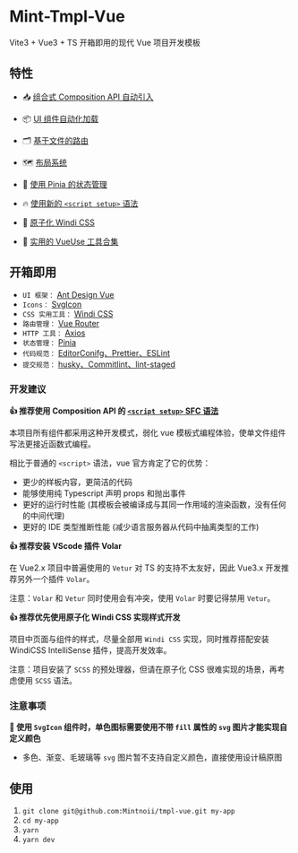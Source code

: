 # Mint-Tmpl-Vue

Vite3 + Vue3 + TS 开箱即用的现代 Vue 项目开发模板
## 特性

- 📥 [组合式 Composition API 自动引入](https://github.com/antfu/unplugin-auto-import)

- 📦 [ UI 组件自动化加载](https://github.com/antfu/unplugin-vue-components)

- 🗂 [基于文件的路由](https://github.com/Mintnoii/tmpl-vue/tree/main/src/pages)

- 🗺 [布局系统](https://github.com/Mintnoii/tmpl-vue/tree/main/src/layout)

- 🍍 [使用 Pinia 的状态管理](https://pinia.esm.dev/)

- 🔥 [使用新的 `<script setup>` 语法](https://github.com/vuejs/rfcs/pull/227)

- 🎨 [原子化 Windi CSS](https://cn.windicss.org/guide/)

- 🚀 [实用的 VueUse 工具合集](https://github.com/antfu/vueuse)

## 开箱即用

- `UI 框架：` [Ant Design Vue](https://www.antdv.com/components/overview-cn/)
- `Icons：`  [SvgIcon](https://github.com/Mintnoii/tmpl-vue/blob/main/src/components/SvgIcon.vue)
- `CSS 实用工具：` [Windi CSS](https://cn.windicss.org/guide/)
- `路由管理：` [Vue Router](https://github.com/vuejs/vue-router)
- `HTTP 工具：` [Axios](https://axios-http.com/docs/intro)
- `状态管理：` [Pinia](https://pinia.esm.dev)
- `代码规范：` [EditorConifg、Prettier、ESLint](https://github.com/Mintnoii/tmpl-vue/blob/main/.eslintrc.js)
- `提交规范：` [husky、Commitlint、lint-staged](https://github.com/Mintnoii/tmpl-vue/blob/main/.husky)

### 开发建议

**👍 推荐使用 Composition API 的 [`<script setup>` SFC 语法](https://github.com/vuejs/rfcs/pull/227)**

本项目所有组件都采用这种开发模式，弱化 vue 模板式编程体验，使单文件组件写法更接近函数式编程。

相比于普通的 `<script>` 语法，vue 官方肯定了它的优势：
- 更少的样板内容，更简洁的代码
- 能够使用纯 Typescript 声明 props 和抛出事件
- 更好的运行时性能 (其模板会被编译成与其同一作用域的渲染函数，没有任何的中间代理)
- 更好的 IDE 类型推断性能 (减少语言服务器从代码中抽离类型的工作)

**👍 推荐安装 VScode 插件 Volar**

 在 Vue2.x 项目中普遍使用的 `Vetur` 对 TS 的支持不太友好，因此 Vue3.x 开发推荐另外一个插件 `Volar`。

 注意：`Volar` 和 `Vetur` 同时使用会有冲突，使用 `Volar` 时要记得禁用 `Vetur`。

 **👍 推荐优先使用原子化 Windi CSS 实现样式开发**

 项目中页面与组件的样式，尽量全部用 `Windi CSS` 实现，同时推荐搭配安装 WindiCSS IntelliSense 插件，提高开发效率。

 注意：项目安装了 `SCSS` 的预处理器，但请在原子化 CSS 很难实现的场景，再考虑使用 `SCSS` 语法。
### 注意事项

 **📌 使用 `SvgIcon` 组件时，单色图标需要使用不带 `fill` 属性的 `svg` 图片才能实现自定义颜色**

 - 多色、渐变、毛玻璃等 `svg` 图片暂不支持自定义颜色，直接使用设计稿原图

## 使用

1. `git clone git@github.com:Mintnoii/tmpl-vue.git my-app`
2. `cd my-app`
3. `yarn`
4. `yarn dev`

